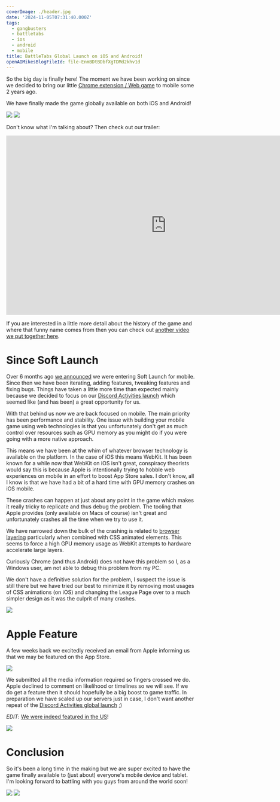 ```yaml
---
coverImage: ./header.jpg
date: '2024-11-05T07:31:40.000Z'
tags:
  - gangbusters
  - battletabs
  - ios
  - android
  - mobile
title: BattleTabs Global Launch on iOS and Android!
openAIMikesBlogFileId: file-EnmBDtBDbfXgTDMd2khv1d
---
```


So the big day is finally here! The moment we have been working on since we decided to bring our little [Chrome extension / Web game](https://battletabs.com/) to mobile some 2 years ago.

We have finally made the game globally available on both iOS and Android!

[![](./download-on-app-store.png)](https://apps.apple.com/us/app/battletabs/id6476166902)
[![](./get-on-google-play.png)](https://play.google.com/store/apps/details?id=io.battletabs)

Don't know what I'm talking about? Then check out our trailer:

<iframe width="853" height="480" src="https://www.youtube.com/embed/wGgJjEvNgt8" frameborder="0" allow="autoplay; encrypted-media" allowfullscreen></iframe>

If you are interested in a little more detail about the history of the game and where that funny name comes from then you can check out [another video we put together here](https://mikecann.blog/posts/battletabs-in-7-minutes).

# Since Soft Launch

Over 6 months ago [we announced](https://mikecann.blog/posts/battletabs-enters-soft-launch) we were entering Soft Launch for mobile. Since then we have been iterating, adding features, tweaking features and fixing bugs. Things have taken a little more time than expected mainly because we decided to focus on our [Discord Activities launch](https://mikecann.blog/posts/battletabs-global-launch-on-discord-activities) which seemed like (and has been) a great opportunity for us.

With that behind us now we are back focused on mobile. The main priority has been performance and stability. One issue with building your mobile game using web technologies is that you unfortunately don't get as much control over resources such as GPU memory as you might do if you were going with a more native approach.

This means we have been at the whim of whatever browser technology is available on the platform. In the case of iOS this means WebKit. It has been known for a while now that WebKit on iOS isn't great, conspiracy theorists would say this is because Apple is intentionally trying to hobble web experiences on mobile in an effort to boost App Store sales. I don't know, all I know is that we have had a bit of a hard time with GPU memory crashes on iOS mobile.

These crashes can happen at just about any point in the game which makes it really tricky to replicate and thus debug the problem. The tooling that Apple provides (only available on Macs of course) isn't great and unfortunately crashes all the time when we try to use it.

We have narrowed down the bulk of the crashing is related to [browser layering](https://medium.com/masmovil-engineering/layers-layers-layers-be-careful-6838d59c07fa) particularly when combined with CSS animated elements. This seems to force a high GPU memory usage as WebKit attempts to hardware accelerate large layers.

Curiously Chrome (and thus Android) does not have this problem so I, as a Windows user, am not able to debug this problem from my PC.

We don't have a definitive solution for the problem, I suspect the issue is still there but we have tried our best to minimize it by removing most usages of CSS animations (on iOS) and changing the League Page over to a much simpler design as it was the culprit of many crashes.

[![](./new-league-page.png)](./new-league-page.png)

# Apple Feature

A few weeks back we excitedly received an email from Apple informing us that we may be featured on the App Store.

[![](./app-feature.png)](./app-feature.png)

We submitted all the media information required so fingers crossed we do. Apple declined to comment on likelihood or timelines so we will see. If we do get a feature then it should hopefully be a big boost to game traffic. In preparation we have scaled up our servers just in case, I don't want another repeat of the [Discord Activities global launch](https://mikecann.blog/posts/battletabs-global-launch-on-discord-activities) ;)

*EDIT*: [We were indeed featured in the US](https://www.linkedin.com/feed/update/urn:li:activity:7258089646545334273/)!

[![](./were-featured.jpeg)](./were-featured.jpeg)

# Conclusion

So it's been a long time in the making but we are super excited to have the game finally available to (just about) everyone's mobile device and tablet. I'm looking forward to battling with you guys from around the world soon!

[![](./download-on-app-store.png)](https://apps.apple.com/us/app/battletabs/id6476166902)
[![](./get-on-google-play.png)](https://play.google.com/store/apps/details?id=io.battletabs)
